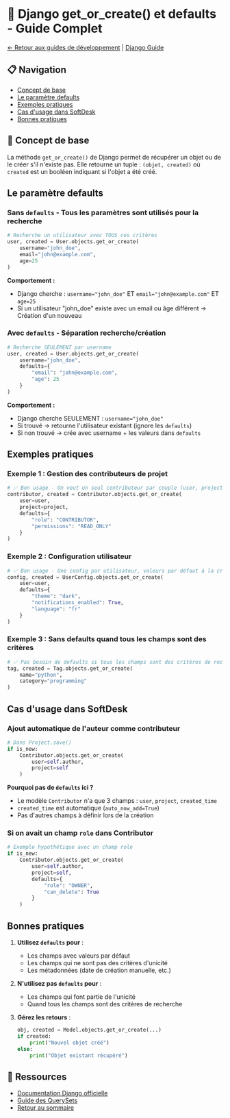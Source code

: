 # 🔄 Django get_or_create() et defaults - Guide Complet

[← Retour aux guides de développement](./README.md) | [Django Guide](../DJANGO_GUIDE.md)

## 📋 Navigation
- [Concept de base](#concept-de-base)
- [Le paramètre defaults](#le-paramètre-defaults)
- [Exemples pratiques](#exemples-pratiques)
- [Cas d'usage dans SoftDesk](#cas-dusage-dans-softdesk)
- [Bonnes pratiques](#bonnes-pratiques)

## 🎯 Concept de base

La méthode `get_or_create()` de Django permet de récupérer un objet ou de le créer s'il n'existe pas. Elle retourne un tuple : `(objet, created)` où `created` est un booléen indiquant si l'objet a été créé.

## Le paramètre defaults

### Sans `defaults` - Tous les paramètres sont utilisés pour la recherche

```python
# Recherche un utilisateur avec TOUS ces critères
user, created = User.objects.get_or_create(
    username="john_doe",
    email="john@example.com",
    age=25
)
```

**Comportement :**
- Django cherche : `username="john_doe"` ET `email="john@example.com"` ET `age=25`
- Si un utilisateur "john_doe" existe avec un email ou âge différent → Création d'un nouveau

### Avec `defaults` - Séparation recherche/création

```python
# Recherche SEULEMENT par username
user, created = User.objects.get_or_create(
    username="john_doe",
    defaults={
        "email": "john@example.com",
        "age": 25
    }
)
```

**Comportement :**
- Django cherche SEULEMENT : `username="john_doe"`
- Si trouvé → retourne l'utilisateur existant (ignore les `defaults`)
- Si non trouvé → crée avec username + les valeurs dans `defaults`

## Exemples pratiques

### Exemple 1 : Gestion des contributeurs de projet

```python
# ✅ Bon usage - On veut un seul contributeur par couple (user, project)
contributor, created = Contributor.objects.get_or_create(
    user=user,
    project=project,
    defaults={
        "role": "CONTRIBUTOR",
        "permissions": "READ_ONLY"
    }
)
```

### Exemple 2 : Configuration utilisateur

```python
# ✅ Bon usage - Une config par utilisateur, valeurs par défaut à la création
config, created = UserConfig.objects.get_or_create(
    user=user,
    defaults={
        "theme": "dark",
        "notifications_enabled": True,
        "language": "fr"
    }
)
```

### Exemple 3 : Sans defaults quand tous les champs sont des critères

```python
# ✅ Pas besoin de defaults si tous les champs sont des critères de recherche
tag, created = Tag.objects.get_or_create(
    name="python",
    category="programming"
)
```

## Cas d'usage dans SoftDesk

### Ajout automatique de l'auteur comme contributeur

```python
# Dans Project.save()
if is_new:
    Contributor.objects.get_or_create(
        user=self.author,
        project=self
    )
```

**Pourquoi pas de `defaults` ici ?**
- Le modèle `Contributor` n'a que 3 champs : `user`, `project`, `created_time`
- `created_time` est automatique (`auto_now_add=True`)
- Pas d'autres champs à définir lors de la création

### Si on avait un champ `role` dans Contributor

```python
# Exemple hypothétique avec un champ role
if is_new:
    Contributor.objects.get_or_create(
        user=self.author,
        project=self,
        defaults={
            "role": "OWNER",
            "can_delete": True
        }
    )
```

## Bonnes pratiques

1. **Utilisez `defaults` pour** :
   - Les champs avec valeurs par défaut
   - Les champs qui ne sont pas des critères d'unicité
   - Les métadonnées (date de création manuelle, etc.)

2. **N'utilisez pas `defaults` pour** :
   - Les champs qui font partie de l'unicité
   - Quand tous les champs sont des critères de recherche

3. **Gérez les retours** :
   ```python
   obj, created = Model.objects.get_or_create(...)
   if created:
       print("Nouvel objet créé")
   else:
       print("Objet existant récupéré")
   ```

## 🔗 Ressources

- [Documentation Django officielle](https://docs.djangoproject.com/en/stable/ref/models/querysets/#get-or-create)
- [Guide des QuerySets](./querysets-optimisation.md)
- [Retour au sommaire](../README.md)